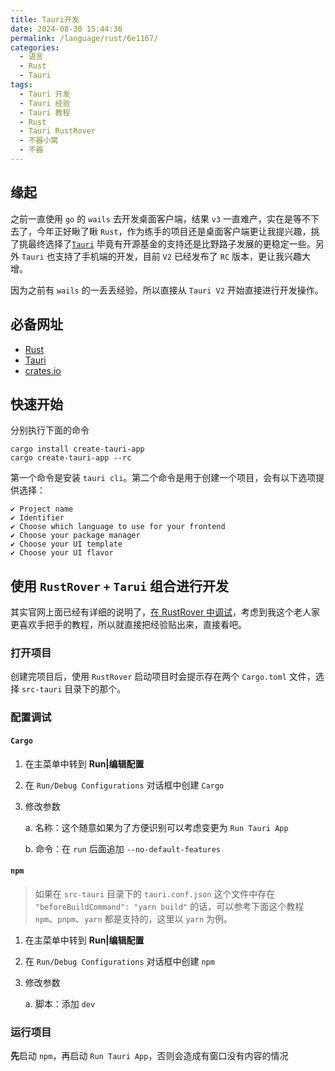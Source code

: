 ```yaml
---
title: Tauri开发
date: 2024-08-30 15:44:36
permalink: /language/rust/6e1167/
categories:
  - 语言
  - Rust
  - Tauri
tags:
  - Tauri 开发
  - Tauri 经验
  - Tauri 教程
  - Rust
  - Tauri RustRover
  - 不器小窝
  - 不器
---
```


## 缘起

之前一直使用 `go` 的 `wails` 去开发桌面客户端，结果 `v3` 一直难产，实在是等不下去了，今年正好瞅了瞅 `Rust`，作为练手的项目还是桌面客户端更让我提兴趣，挑了挑最终选择了[`Tauri`](https://github.com/tauri-apps/tauri) 毕竟有开源基金的支持还是比野路子发展的更稳定一些。另外 `Tauri` 也支持了手机端的开发，目前 `V2` 已经发布了 `RC` 版本，更让我兴趣大增。

因为之前有 `wails` 的一丢丢经验，所以直接从 `Tauri V2` 开始直接进行开发操作。

<!-- more -->

<InArticleAdsense
    data-ad-client="ca-pub-1725717718088510"
    data-ad-slot="4281148213">
</InArticleAdsense>

## 必备网址

- [Rust](https://www.rust-lang.org/zh-CN/)
- [Tauri](https://tauri.app/)
- [crates.io](https://crates.io/)

## 快速开始

分别执行下面的命令 

``` shell
cargo install create-tauri-app
cargo create-tauri-app --rc
```

第一个命令是安装 `tauri cli`。第二个命令是用于创建一个项目，会有以下选项提供选择：

``` shell
✔ Project name 
✔ Identifier 
✔ Choose which language to use for your frontend 
✔ Choose your package manager 
✔ Choose your UI template 
✔ Choose your UI flavor 
```

## 使用 `RustRover` `+` `Tarui` 组合进行开发

其实官网上面已经有详细的说明了，[在 RustRover 中调试](https://v2.tauri.app/zh-cn/develop/debug/rustrover/)，考虑到我这个老人家更喜欢手把手的教程，所以就直接把经验贴出来，直接看吧。

### 打开项目

创建完项目后，使用 `RustRover` 启动项目时会提示存在两个 `Cargo.toml` 文件，选择 `src-tauri` 目录下的那个。

### 配置调试

#### `Cargo` 

1. 在主菜单中转到 **Run|编辑配置**

2. 在 `Run/Debug Configurations` 对话框中创建 `Cargo` 

3. 修改参数

    a. 名称：这个随意如果为了方便识别可以考虑变更为 `Run Tauri App`

    b. 命令：在 `run` 后面追加 `--no-default-features`

#### `npm`

> 如果在 `src-tauri` 目录下的 `tauri.conf.json` 这个文件中存在 `"beforeBuildCommand": "yarn build"` 的话，可以参考下面这个教程
> `npm`、`pnpm`、`yarn` 都是支持的，这里以 `yarn` 为例。

1. 在主菜单中转到 **Run|编辑配置**

2. 在 `Run/Debug Configurations` 对话框中创建 `npm` 

3. 修改参数

    a. 脚本：添加 `dev`

### 运行项目

**先**启动 `npm`，再启动 `Run Tauri App`，否则会造成有窗口没有内容的情况
